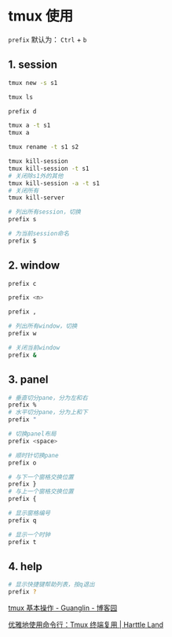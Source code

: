 # tmux 使用

`prefix` 默认为： `Ctrl` + `b`

## 1. session

```bash
tmux new -s s1
```

```bash
tmux ls
```

```bash
prefix d
```

```bash
tmux a -t s1
tmux a
```

```bash
tmux rename -t s1 s2
```

```bash
tmux kill-session
tmux kill-session -t s1
# 关闭除s1外的其他
tmux kill-session -a -t s1
# 关闭所有
tmux kill-server
```

```bash
# 列出所有session，切换
prefix s
```

```bash
# 为当前session命名
prefix $
```

## 2. window

```bash
prefix c
```

```bash
prefix <n>
```

```bash
prefix ,
```

```bash
# 列出所有window，切换
prefix w
```

```bash
# 关闭当前window
prefix &
```

## 3. panel

```bash
# 垂直切分pane，分为左和右
prefix %
# 水平切分pane，分为上和下
prefix "
```

```bash
# 切换panel布局
prefix <space>
```

```bash
# 顺时针切换pane
prefix o
```

```bash
# 与下一个窗格交换位置
prefix }
# 与上一个窗格交换位置
prefix {
```

```bash
# 显示窗格编号
prefix q
```

```bash
# 显示一个时钟
prefix t
```

## 4. help

```bash
# 显示快捷键帮助列表，按q退出
prefix ?
```

[tmux 基本操作 - Guanglin - 博客园](https://www.cnblogs.com/liuguanglin/p/9290345.html)

[优雅地使用命令行：Tmux 终端复用 | Harttle Land](https://harttle.land/2015/11/06/tmux-startup.html)
